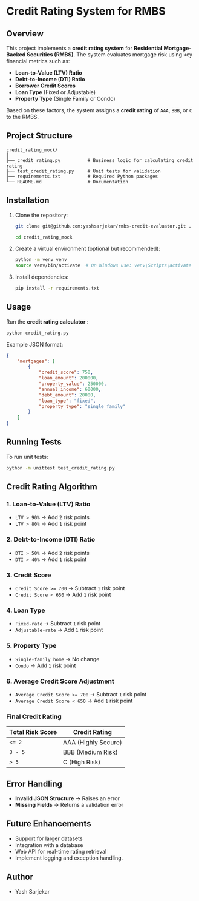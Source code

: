 # Credit Rating System for RMBS

## Overview
This project implements a **credit rating system** for **Residential Mortgage-Backed Securities (RMBS)**. The system evaluates mortgage risk using key financial metrics such as:
- **Loan-to-Value (LTV) Ratio**
- **Debt-to-Income (DTI) Ratio**
- **Borrower Credit Scores**
- **Loan Type** (Fixed or Adjustable)
- **Property Type** (Single Family or Condo)

Based on these factors, the system assigns a **credit rating** of `AAA`, `BBB`, or `C` to the RMBS.

## Project Structure
```
credit_rating_mock/
│
├── credit_rating.py          # Business logic for calculating credit rating
├── test_credit_rating.py     # Unit tests for validation
├── requirements.txt          # Required Python packages
└── README.md                 # Documentation
```

## Installation
1. Clone the repository:
    ```sh
   git clone git@github.com:yashsarjekar/rmbs-credit-evaluator.git .
   ```

   ```sh
   cd credit_rating_mock
   ```
2. Create a virtual environment (optional but recommended):
   ```sh
   python -m venv venv
   source venv/bin/activate  # On Windows use: venv\Scripts\activate
   ```
3. Install dependencies:
   ```sh
   pip install -r requirements.txt
   ```

## Usage
Run the **credit rating calculator** :
```sh
python credit_rating.py
```
Example JSON format:
```json
{
    "mortgages": [
        {
            "credit_score": 750,
            "loan_amount": 200000,
            "property_value": 250000,
            "annual_income": 60000,
            "debt_amount": 20000,
            "loan_type": "fixed",
            "property_type": "single_family"
        }
    ]
}
```

## Running Tests
To run unit tests:
```sh
python -m unittest test_credit_rating.py
```


## Credit Rating Algorithm
### **1. Loan-to-Value (LTV) Ratio**
- `LTV > 90%` → Add `2` risk points
- `LTV > 80%` → Add `1` risk point

### **2. Debt-to-Income (DTI) Ratio**
- `DTI > 50%` → Add `2` risk points
- `DTI > 40%` → Add `1` risk point

### **3. Credit Score**
- `Credit Score >= 700` → Subtract `1` risk point
- `Credit Score < 650` → Add `1` risk point

### **4. Loan Type**
- `Fixed-rate` → Subtract `1` risk point
- `Adjustable-rate` → Add `1` risk point

### **5. Property Type**
- `Single-family home` → No change
- `Condo` → Add `1` risk point

### **6. Average Credit Score Adjustment**
- `Average Credit Score >= 700` → Subtract `1` risk point
- `Average Credit Score < 650` → Add `1` risk point

### **Final Credit Rating**
| Total Risk Score | Credit Rating |
|-----------------|--------------|
| `<= 2`         | AAA (Highly Secure) |
| `3 - 5`        | BBB (Medium Risk) |
| `> 5`          | C (High Risk) |

## Error Handling
- **Invalid JSON Structure** → Raises an error
- **Missing Fields** → Returns a validation error

## Future Enhancements
- Support for larger datasets
- Integration with a database
- Web API for real-time rating retrieval
- Implement logging and exception handling.

## Author
- Yash Sarjekar